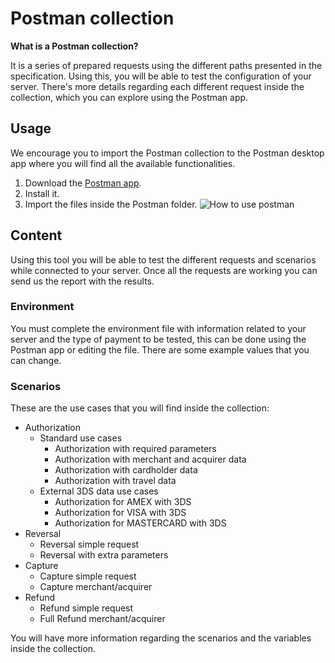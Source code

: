 # Postman collection
**What is a Postman collection?**

It is a series of prepared requests using the different paths presented in the specification. Using this, you will be able to test the configuration of your server.
There's more details regarding each different request inside the collection, which you can explore using the Postman app.
## Usage
We encourage you to import the Postman collection to the Postman desktop app where you will find all the available functionalities. 
 1. Download the [Postman app](https://dl.pstmn.io/download/latest/win64).
 2. Install it.
 3. Import the files inside the Postman folder.
![How to use postman](https://github.com/outpaycelab/outpayce-provider-nexi-api/blob/main/assets/animation-postman.gif)

## Content
Using this tool you will be able to test the different requests and scenarios while connected to your server. Once all the requests are working you can send us the report with the results.
### Environment
You must complete the environment file with information related to your server and the type of payment to be tested, this can be done using the Postman app or editing the file. There are some example values that you can change.
### Scenarios
These are the use cases that you will find inside the collection:
* Authorization
  * Standard use cases
    - Authorization with required parameters
    - Authorization with merchant and acquirer data
    - Authorization with cardholder data
    - Authorization with travel data
  * External 3DS data use cases
    - Authorization for AMEX with 3DS
    - Authorization for VISA with 3DS
    - Authorization for MASTERCARD with 3DS
* Reversal
  - Reversal simple request
  - Reversal with extra parameters
* Capture  
  - Capture simple request 
  - Capture merchant/acquirer
* Refund 
  - Refund simple request 
  - Full Refund merchant/acquirer
  
You will have more information regarding the scenarios and the variables inside the collection. 
